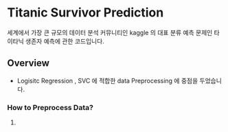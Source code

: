 # Titanic Survivor Prediction
세계에서 가장 큰 규모의 데이터 분석 커뮤니티인 kaggle 의 대표 분류 예측 문제인 타이타닉 생존자 예측에 관한 코드입니다.

## Overview
* Logisitc Regression , SVC 에 적합한 data Preprocessing 에 중점을 두었습니다.

### How to Preprocess Data?
 1. 
